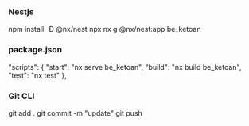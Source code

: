 ### Nestjs
npm install -D @nx/nest
npx nx g @nx/nest:app be_ketoan
### package.json
  "scripts": {
    "start": "nx serve be_ketoan",
    "build": "nx build be_ketoan",
    "test": "nx test"
  },
### Git CLI
  
git add .
git commit -m "update"
git push